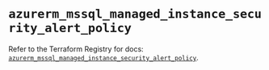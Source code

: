 # `azurerm_mssql_managed_instance_security_alert_policy`

Refer to the Terraform Registry for docs: [`azurerm_mssql_managed_instance_security_alert_policy`](https://registry.terraform.io/providers/hashicorp/azurerm/4.29.0/docs/resources/mssql_managed_instance_security_alert_policy).
